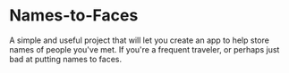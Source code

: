 # Names-to-Faces
A simple and useful project that will let you create an app to help store names of people you've met. If you're a frequent traveler, or perhaps just bad at putting names to faces.
